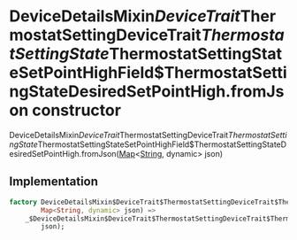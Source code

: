 


# DeviceDetailsMixin$DeviceTrait$ThermostatSettingDeviceTrait$ThermostatSettingState$ThermostatSettingStateSetPointHighField$ThermostatSettingStateDesiredSetPointHigh.fromJson constructor







DeviceDetailsMixin$DeviceTrait$ThermostatSettingDeviceTrait$ThermostatSettingState$ThermostatSettingStateSetPointHighField$ThermostatSettingStateDesiredSetPointHigh.fromJson([Map](https://api.flutter.dev/flutter/dart-core/Map-class.html)&lt;[String](https://api.flutter.dev/flutter/dart-core/String-class.html), dynamic> json)





## Implementation

```dart
factory DeviceDetailsMixin$DeviceTrait$ThermostatSettingDeviceTrait$ThermostatSettingState$ThermostatSettingStateSetPointHighField$ThermostatSettingStateDesiredSetPointHigh.fromJson(
        Map<String, dynamic> json) =>
    _$DeviceDetailsMixin$DeviceTrait$ThermostatSettingDeviceTrait$ThermostatSettingState$ThermostatSettingStateSetPointHighField$ThermostatSettingStateDesiredSetPointHighFromJson(
        json);
```







